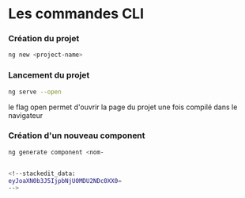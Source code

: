 # Les commandes CLI

### Création du projet
```bash
ng new <project-name>
```
### Lancement du projet
```bash
ng serve --open
```
le flag open permet d'ouvrir la page du projet une fois compilé dans le navigateur

### Création d'un nouveau component
```bash
ng generate component <nom-


<!--stackedit_data:
eyJoaXN0b3J5IjpbNjU0MDU2NDc0XX0=
-->